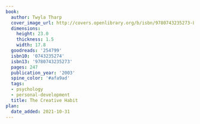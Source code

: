 ```yaml
---
book:
  author: Twyla Tharp
  cover_image_url: http://covers.openlibrary.org/b/isbn/9780743235273-L.jpg
  dimensions:
    height: 23.0
    thickness: 1.5
    width: 17.8
  goodreads: '254799'
  isbn10: '0743235274'
  isbn13: '9780743235273'
  pages: 247
  publication_year: '2003'
  spine_color: '#afa9ad'
  tags:
  - psychology
  - personal-development
  title: The Creative Habit
plan:
  date_added: 2021-10-31
---
```

